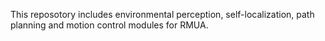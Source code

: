 This reposotory includes environmental perception, self-localization, path planning and motion control modules for RMUA.
